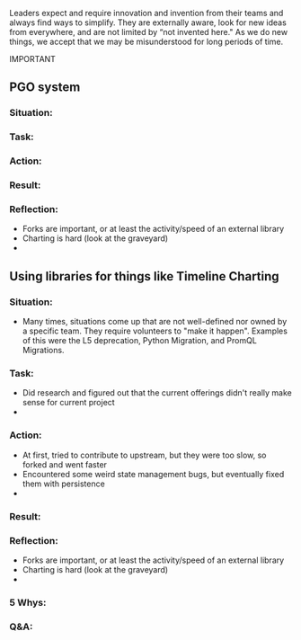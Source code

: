 
Leaders expect and require innovation and invention from their teams and always find ways to simplify. They are externally aware, look for new ideas from everywhere, and are not limited by “not invented here." As we do new things, we accept that we may be misunderstood for long periods of time.

IMPORTANT

## PGO system
### Situation:

### Task:

### Action:

### Result:


### Reflection:
- Forks are important, or at least the activity/speed of an external library
- Charting is hard (look at the graveyard)
- 

## Using libraries for things like Timeline Charting
### Situation:
- Many times, situations come up that are not well-defined nor owned by a specific team. They require volunteers to "make it happen". Examples of this were the L5 deprecation, Python Migration, and PromQL Migrations.

### Task:
- Did research and figured out that the current offerings didn't really make sense for current project
- 

### Action:
- At first, tried to contribute to upstream, but they were too slow, so forked and went faster
- Encountered some weird state management bugs, but eventually fixed them with persistence
- 

### Result:


### Reflection:
- Forks are important, or at least the activity/speed of an external library
- Charting is hard (look at the graveyard)
- 

### 5 Whys:

### Q&A: